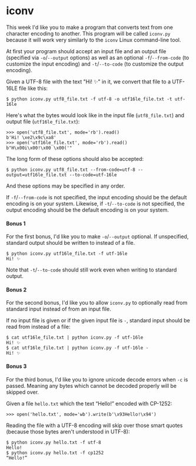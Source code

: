 # iconv

This week I'd like you to make a program that converts text from one character encoding to another. This program 
will be called `iconv.py` because it will work very similarly to the `iconv` Linux command-line tool.

At first your program should accept an input file and an output file (specified via `-o`/`--output` options) 
as well as an optional `-f`/`--from-code` (to customize the input encoding) and `-t`/`--to-code` (to customize the 
output encoding).

Given a UTF-8 file with the text "Hi! ✨" in it, we convert that file to a UTF-16LE file like this:

    $ python iconv.py utf8_file.txt -f utf-8 -o utf16le_file.txt -t utf-16le

Here's what the bytes would look like in the input file (`utf8_file.txt`) and output file (`utf16le_file.txt`):

    >>> open('utf8_file.txt', mode='rb').read()
    b'Hi! \xe2\x9c\xa8'
    >>> open('utf16le_file.txt', mode='rb').read()
    b"H\x00i\x00!\x00 \x00('"

The long form of these options should also be accepted:

    $ python iconv.py utf8_file.txt --from-code=utf-8 --output=utf16le_file.txt --to-code=utf-16le

And these options may be specified in any order.

If `-f`/`--from-code` is not specified, the input encoding should be the default encoding is on your system. 
Likewise, if `-t`/`--to-code` is not specified, the output encoding should be the default encoding is on your system.

#### Bonus 1

For the first bonus, I'd like you to make `-o`/`--output` optional. If unspecified, standard output should be 
written to instead of a file.

    $ python iconv.py utf16le_file.txt -f utf-16le
    Hi! ✨

Note that `-t`/`--to-code` should still work even when writing to standard output.

#### Bonus 2

For the second bonus, I'd like you to allow `iconv.py` to optionally read from standard input instead of from an 
input file.

If no input file is given or if the given input file is `-`, standard input should be read from instead of a file:

    $ cat utf16le_file.txt | python iconv.py -f utf-16le
    Hi! ✨
    $ cat utf16le_file.txt | python iconv.py -f utf-16le -
    Hi! ✨

#### Bonus 3

For the third bonus, I'd like you to ignore unicode decode errors when `-c` is passed. Meaning any bytes which 
cannot be decoded properly will be skipped over.

Given a file `hello.txt` which the text “Hello!” encoded with CP-1252:

    >>> open('hello.txt', mode='wb').write(b'\x93Hello!\x94')

Reading the file with a UTF-8 encoding will skip over those smart quotes (because those bytes aren't understood 
in UTF-8):

    $ python iconv.py hello.txt -f utf-8
    Hello!
    $ python iconv.py hello.txt -f cp1252
    “Hello!”
